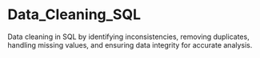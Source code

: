 # Data_Cleaning_SQL
 Data cleaning in SQL by identifying inconsistencies, removing duplicates, handling missing values, and ensuring data integrity for accurate analysis.

